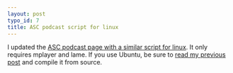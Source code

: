 ```yaml
--- 
layout: post
typo_id: 7
title: ASC podcast script for linux
---
```

I updated the <a href="http://haruska.com/documents/a-better-all-songs-considered-podcast/">ASC podcast page with a similar script for linux</a>. It only requires mplayer and lame. If you use Ubuntu, be sure to <a href="http://haruska.com/ubuntu-mplayer-not-detecting-end-of-stream-8">read my previous post</a> and compile it from source.
